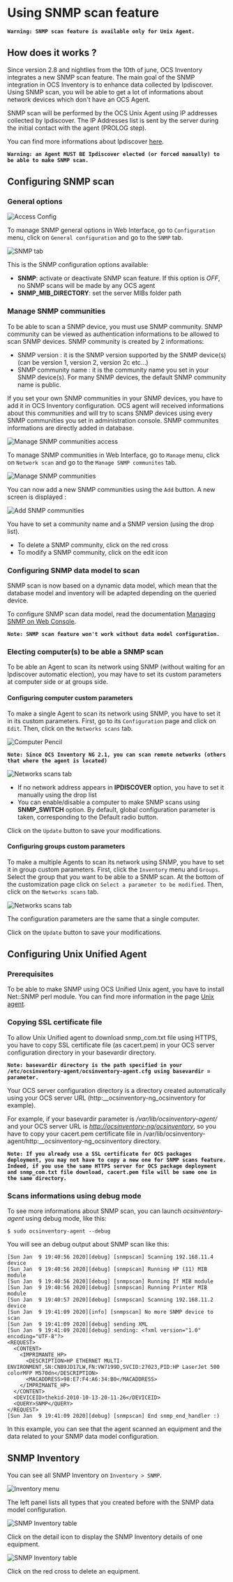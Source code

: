 # Using SNMP scan feature

**`Warning: SNMP scan feature is available only for Unix Agent.`**

## How does it works ?

Since version 2.8 and nightlies from the 10th of june, OCS Inventory integrates a new SNMP scan feature. The main goal of the SNMP integration in OCS Inventory is to enhance data collected by Ipdiscover. Using SNMP scan, you will be able to get a lot of informations about network devices which don't have an OCS Agent.

SNMP scan will be performed by the OCS Unix Agent using IP addresses collected by Ipdiscover. The IP Addresses list is sent by the server during the initial contact with the agent (PROLOG step).

You can find more informations about Ipdiscover [here](../06.Network-Discovery-with-OCS-Inventory-NG/Using-IP-discovery-feature.md).

**`Warning: an Agent MUST BE Ipdiscover elected (or forced manually) to be able to make SNMP scan.`**

## Configuring SNMP scan

### **General options**

![Access Config](../../img/server/reports/configurations_menu.png)

To manage SNMP general options in Web Interface, go to `Configuration` menu, click on `General configuration` and go to the `SNMP` tab.

![SNMP tab](../../img/server/reports/snmp_feature_configurations.png)

This is the SNMP configuration options available:

* **SNMP**: activate or deactivate SNMP scan feature. If this option is _OFF_, no SNMP scans will be made by any OCS agent
* **SNMP_MIB_DIRECTORY**: set the server MIBs folder path

### **Manage SNMP communities**

To be able to scan a SNMP device, you must use SNMP community. SNMP community can be viewed as authentication informations to be allowed to scan SNMP devices. SNMP community is created by 2 informations:

* SNMP version : it is the SNMP version supported by the SNMP device(s) (can be version 1, version 2, version 2c etc...)
* SNMP community name : it is the community name you set in your SNMP device(s). For many SNMP devices, the default SNMP community name is public.

If you set your own SNMP communities in your SNMP devices, you have to add it in OCS Inventory configuration. OCS agent will received informations about this communities and will try to scans SNMP devices using every SNMP communities you set in administration console. SNMP communites informations are directly added in database.

![Manage SNMP communities access](../../img/server/reports/manages_menu.png)

To manage SNMP communities in Web Interface, go to `Manage` menu, click on `Network scan` and go to the `Manage SNMP communites` tab.

![Manage SNMP communities](../../img/server/reports/snmp_feature_community.png)

You can now add a new SNMP communities using the `Add` button. A new screen is displayed :

![Add SNMP communities](../../img/server/reports/snmp_feature_add_communities.png)

You have to set a community name and a SNMP version (using the drop list).

* To delete a SNMP community, click on the red cross
* To modify a SNMP community, click on the edit icon

### **Configuring SNMP data model to scan**

SNMP scan is now based on a dynamic data model, which mean that the database model and inventory will be adapted depending on the queried device.

To configure SNMP scan data model, read the documentation [Managing SNMP on Web Console](../06.Network-Discovery-with-OCS-Inventory-NG/Managing-and-using-SNMP-feature.md).

**`Note: SNMP scan feature won't work without data model configuration.`**

### **Electing computer(s) to be able a SNMP scan**

To be able an Agent to scan its network using SNMP (without waiting for an Ipdiscover automatic election), you may have to set its custom parameters at computer side or at groups side.

#### **Configuring computer custom parameters**

To make a single Agent to scan its network using SNMP, you have to set it in its custom parameters. First, go to its `Configuration` page and click on `Edit`. Then, click on the `Networks scans` tab.

![Computer Pencil](../../img/server/reports/computer_details_configurations.png)

**`Note: Since OCS Inventory NG 2.1, you can scan remote networks (others that where the agent is located)`**

![Networks scans tab](../../img/server/reports/networks_scan_configurations.png)

* If no network address appears in **IPDISCOVER** option, you have to set it manually using the drop list 
* You can enable/disable a computer to make SNMP scans using **SNMP_SWITCH** option. By default, global configuration parameter is taken, corresponding to the Default radio button.

Click on the `Update` button to save your modifications.

#### **Configuring groups custom parameters**

To make a multiple Agents to scan its network using SNMP, you have to set it in group custom parameters.
First, click the `Inventory` menu and `Groups`. Select the group that you want to be able to a SNMP scan. At the bottom of the customization page click on `Select a parameter to be modified`.
Then, click on the `Networks scans` tab.

![Networks scans tab](../../img/server/reports/networks_scan_configurations.png)

The configuration parameters are the same that a single computer.

Click on the `Update` button to save your modifications.

## Configuring Unix Unified Agent

### **Prerequisites**

To be able to make SNMP using OCS Unified Unix agent, you have to install Net::SNMP perl module. You can find more information in the page [Unix agent](../03.Basic-documentation/Setting-up-the-UNIX-agent-on-client-computers.md).

### **Copying SSL certificate file**

To allow Unix Unified agent to download snmp_com.txt file using HTTPS, you have to copy SSL certificate file (as cacert.pem) in your OCS server configuration directory in your basevardir directory.

**`Note: basevardir directory is the path specified in your /etc/ocsinventory-agent/ocsinventory-agent.cfg using basevardir = parameter.`**

Your OCS server configuration directory is a directory created automatically using your OCS server URL (http:__ocsinventory-ng_ocsinventory for example).

For example, if your basevardir parameter is _/var/lib/ocsinventory-agent/_ and your OCS server URL is [_http://ocsinventory-ng/ocsinventory_](http://ocsinventory-ng/ocsinventory), so you have to copy your cacert.pem certificate file in /var/lib/ocsinventory-agent/http:__ocsinventory-ng_ocsinventory directory.

**`Note: If you already use a SSL certificate for OCS packages deployment, you may not have to copy a new one for SNMP scans feature. Indeed, if you use the same HTTPS server for OCS package deployment and snmp_com.txt file download, cacert.pem file will be same one in the same directory.`**

### **Scans informations using debug mode**

To see more informations about SNMP scan, you can launch _ocsinventory-agent_ using debug mode, like this:

    $ sudo ocsinventory-agent --debug

You will see an debug output about SNMP scan like this:

    [Sun Jan  9 19:40:56 2020][debug] [snmpscan] Scanning 192.168.11.4 device
    [Sun Jan  9 19:40:56 2020][debug] [snmpscan] Running HP (11) MIB module
    [Sun Jan  9 19:40:56 2020][debug] [snmpscan] Running If MIB module
    [Sun Jan  9 19:40:56 2020][debug] [snmpscan] Running Printer MIB module
    [Sun Jan  9 19:40:57 2020][debug] [snmpscan] Scanning 192.168.11.2 device
    [Sun Jan  9 19:41:09 2020][info] [snmpscan] No more SNMP device to scan
    [Sun Jan  9 19:41:09 2020][debug] sending XML
    [Sun Jan  9 19:41:09 2020][debug] sending: <?xml version="1.0" encoding="UTF-8"?>
    <REQUEST>
      <CONTENT>
        <IMPRIMANTE_HP>
          <DESCRIPTION>HP ETHERNET MULTI-ENVIRONMENT,SN:CNB9JD17LW,FN:VW7199D,SVCID:27023,PID:HP LaserJet 500 colorMFP M570dn</DESCRIPTION>
          <MACADDRESS>98:E7:F4:A6:34:B0</MACADDRESS>
        </IMPRIMANTE_HP>
      </CONTENT>
      <DEVICEID>thekid-2010-10-13-20-11-26</DEVICEID>
      <QUERY>SNMP</QUERY>
    </REQUEST>
    [Sun Jan  9 19:41:09 2020][debug] [snmpscan] End snmp_end_handler :)

In this example, you can see that the agent scanned an equipment and the data related to your SNMP data model configuration.


## SNMP Inventory

You can see all SNMP Inventory on `Inventory > SNMP`.

![Inventory menu](../../img/server/reports/inventory_tab_menu.png)

The left panel lists all types that you created before with the SNMP data model configuration.

![SNMP Inventory table](../../img/server/reports/snmp_feature_inventory_tables.png)

Click on the detail icon to display the SNMP Inventory details of one equipment.

![SNMP Inventory table](../../img/server/reports/snmp_feature_inventory_detail.png)

Click on the red cross to delete an equipment.